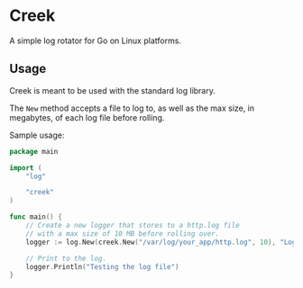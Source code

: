# Creek

A simple log rotator for Go on Linux platforms.

## Usage

Creek is meant to be used with the standard log library.

The `New` method accepts a file to log to, as well as the max size, in megabytes, of each log file before rolling.

Sample usage:

```go
package main

import (
	"log"

	"creek"
)

func main() {
	// Create a new logger that stores to a http.log file
	// with a max size of 10 MB before rolling over.
	logger := log.New(creek.New("/var/log/your_app/http.log", 10), "Logged: ", log.Lshortfile|log.LstdFlags)

	// Print to the log.
	logger.Println("Testing the log file")
}
```